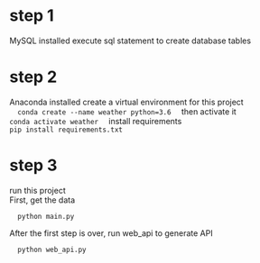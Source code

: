 # step 1
MySQL installed
execute sql statement to create database tables

# step 2
Anaconda installed
create a virtual environment for this project  
    ```  
    conda create --name weather python=3.6  
    ```
    then activate it  
    ```
    conda activate weather  
    ```
    install requirements  
    ```
    pip install requirements.txt
    ```
# step 3 
run this project  
First, get the data  
```
  python main.py  
```
After the first step is over, run web_api to generate API  
```
  python web_api.py  
```
